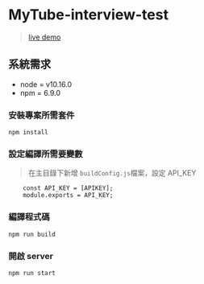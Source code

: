 # MyTube-interview-test
> [live demo](https://interview-test-mytube.herokuapp.com/)
## 系統需求
* node = v10.16.0
* npm = 6.9.0

### 安裝專案所需套件
```
npm install
```

### 設定編譯所需要變數
> 在主目錄下新增 `buildConfig.js`檔案，設定 API_KEY
```
	const API_KEY = [APIKEY];
	module.exports = API_KEY;
```

### 編譯程式碼
```
npm run build
```

### 開啟 server
```
npm run start
```
